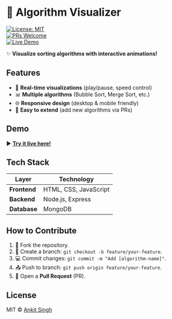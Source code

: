 # 🎯 Algorithm Visualizer  

[![License: MIT](https://img.shields.io/badge/License-MIT-yellow.svg)](https://opensource.org/licenses/MIT)  
[![PRs Welcome](https://img.shields.io/badge/PRs-welcome-brightgreen.svg)](https://github.com/ankitsingh0101/algorithm-visualizer/pulls)  
[![Live Demo](https://img.shields.io/badge/Demo-Live-green)](https://webdev-projecct.vercel.app/)  

✨ **Visualize sorting algorithms with interactive animations!**  

## Features  
- 🎨 **Real-time visualizations** (play/pause, speed control)  
- 📊 **Multiple algorithms** (Bubble Sort, Merge Sort, etc.)  
- 🌐 **Responsive design** (desktop & mobile friendly)  
- 🔧 **Easy to extend** (add new algorithms via PRs)  

## Demo  
▶️ **[Try it live here!](https://webdev-projecct.vercel.app/)**  

## Tech Stack  
| Layer       | Technology               |
|-------------|--------------------------|
| **Frontend**| HTML, CSS, JavaScript    |
| **Backend** | Node.js, Express         |
| **Database**| MongoDB                  |

## How to Contribute  
1. 🍴 Fork the repository.  
2. 🌿 Create a branch: `git checkout -b feature/your-feature`.  
3. 💻 Commit changes: `git commit -m "Add [algorithm-name]"`.  
4. 📤 Push to branch: `git push origin feature/your-feature`.  
5. 🔄 Open a **Pull Request** (PR).  

## License  
MIT © [Ankit Singh](https://github.com/ankitsingh0101)  
